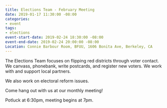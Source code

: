 ```yaml
---
title: Elections Team - February Meeting
date: 2019-01-17 11:30:00 -08:00
categories:
- event
tags:
- elections
event-start-date: 2019-02-24 18:30:00 -08:00
event-end-date: 2019-02-24 20:00:00 -08:00
Location: Connie Barbour Room, BFUU, 1606 Bonita Ave, Berkeley, CA
---
```


The Elections Team focuses on flipping red districts through voter contact. We canvass, phonebank, write postcards, and register new voters. We work with and support local partners.

We also work on electoral reform issues.

Come hang out with us at our monthly meeting!

Potluck at 6:30pm, meeting begins at 7pm.